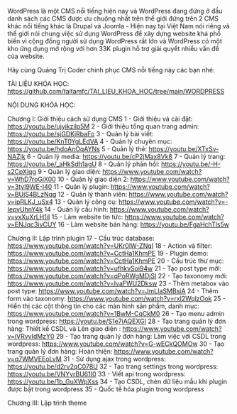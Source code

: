 WordPress là một CMS nổi tiếng hiện nay và WordPress đang đứng ở đầu danh sách các CMS được ưu chuộng nhất trên thế giới đứng trên 2 CMS khác nổi tiếng khác là Drupal và Joomla - Hiện nay tại Việt Nam nói riêng và thế giới nói chung việc sử dụng WordPress để xây dựng website khá phổ biến vì cộng đồng người sử dụng WordPress rất lớn và WordPress có một kho ứng dụng mở rộng với hơn 33K plugin hỗ trợ giải quyết nhiều vấn đề của website.

Hãy cùng Quảng Trị Coder chinh phục CMS nỗi tiếng này các bạn nhé:

TÀI LIỆU KHÓA HỌC:
https://github.com/taitamfc/TAI_LIEU_KHOA_HOC/tree/main/WORDPRESS

NỘI DUNG KHÓA HỌC:

Chương I: Giới thiệu cách sử dụng CMS
1 - Giới thiệu và cài đặt: https://youtu.be/ujyikzilp5M
2 - Giới thiệu tổng quan trang admin: https://youtu.be/sjGDKjRbaFo
3 - Quản lý bài viết: https://youtu.be/KnT0YgLEdVA
4 - Quản lý chuyên mục: https://youtu.be/hdoAnOqAYNs
5 - Quản lý thẻ: https://youtu.be/XTxSv-NAZjk
6 - Quản lý media: https://youtu.be/cP2jMax8Vk8
7 - Quản lý trang: https://youtu.be/_aHkSdh1agU
8 - Quản lý phản hồi: https://youtu.be/-H-s2CpXiqg
9 - Quản lý giao diện: https://www.youtube.com/watch?v=WhD7roGiX00
10 - Quản lý giao diện 2: https://www.youtube.com/watch?v=3tyl9WE-I40
11 - Quản lý plugin: https://www.youtube.com/watch?v=BUjS4BLzNqg
12 - Quản lý thành viên: https://www.youtube.com/watch?v=ipRLKJ_uSx4
13 - Quản lý công cụ: https://www.youtube.com/watch?v=-IepvUhnY4k
14 - Quản lý cấu hình: https://www.youtube.com/watch?v=vxXuXrLH1iI
15 - Làm website tin tức: https://www.youtube.com/watch?v=ENJqc3ivCUY
16 - Làm website bán hàng: https://youtu.be/FgaHchTls5w

Chương II: Lập trình plugin
17 - Cấu trúc database: https://www.youtube.com/watch?v=UKr0lW-ZNqI
18 - Action và filter: https://www.youtube.com/watch?v=CctHa1KhmPE
19 - Plugin demo: https://www.youtube.com/watch?v=CctHa1KhmPE
20 - Cấu trúc thư mục: https://www.youtube.com/watch?v=ufhkvSoi94w
21 - Tạo post type mới: https://www.youtube.com/watch?v=qPoRWgMDjSI
22 - Tạo taxonomy mới: https://www.youtube.com/watch?v=IvaFWU2Dksw
23 - Thêm metabox vào post type: https://www.youtube.com/watch?v=JmLIaSMBsiA
24 - Thêm form vào taxonomy: https://www.youtube.com/watch?v=rxl2WqlzOok
25 - Hiển thị các cột thông tin cho các màn hình sản phẩm, danh mục: https://www.youtube.com/watch?v=1BwM-CqCkM0
26 - Tạo menu admin trong wordpress: https://youtu.be/S1e7iAQEXGI
28 - Tạo trang quản lý đơn hàng: Thiết kế CSDL và Lên giao diện : https://www.youtube.com/watch?v=iVRvvIdMzY0
29 - Tạo trang quản lý đơn hàng: Làm việc với CSDL trong wordpress: https://www.youtube.com/watch?v=G-wECkQOMOw
30 - Tạo trang quản lý đơn hàng: Hoàn thiện: https://www.youtube.com/watch?v=q7WMVEEoLvM
31 - Sử dụng ajax trong wordpress: https://youtu.be/d2rv2qC078U
32 - Tạo trang settings trong wordpress: https://youtu.be/VNYyrBU61I0
33 - Viết api trong wordpress: https://youtu.be/1b_GuXWpXss
34 - Tạo CSDL, chèn dữ liệu mẫu khi plugin được bật trong wordpress
35 - Quốc tế hóa plugin trong wordpress

Chương III: Lập trình theme

